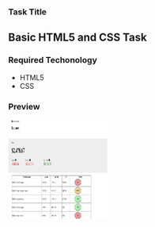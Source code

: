 ### Task Title
<h2>Basic HTML5 and CSS Task </h2>

### Required Techonology
- HTML5
- CSS

### Preview
<img src="output.png" alt="output" width="200" height="200"/>
